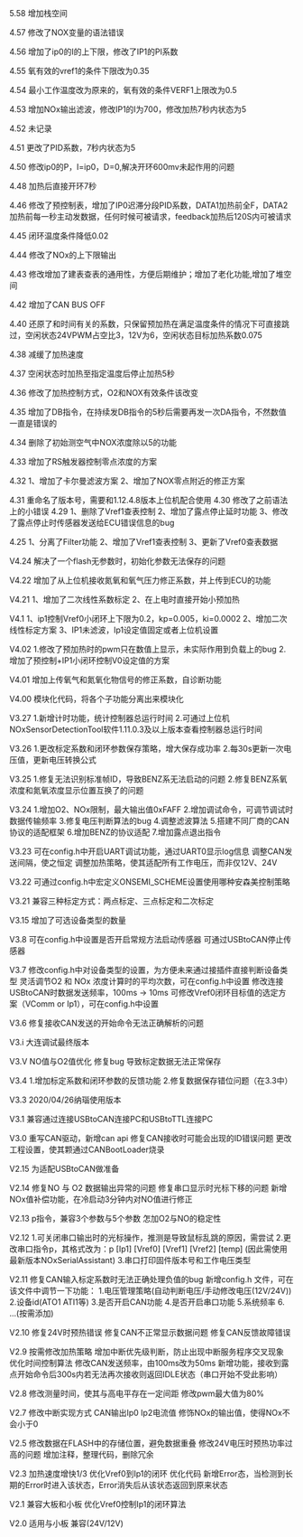 5.58
	增加栈空间

4.57
	修改了NOX变量的语法错误

4.56 
	增加了ip0的I的上下限，修改了IP1的PI系数

4.55
	氧有效的vref1的条件下限改为0.35

4.54
	最小工作温度改为原来的，氧有效的条件VERF1上限改为0.5
	
4.53
	增加NOx输出滤波，修改IP1的I为700，修改加热7秒内状态为5

4.52
	未记录

4.51
	更改了PID系数，7秒内状态为5
	
4.50 
	修改ip0的P，I=ip0，D=0,解决开环600mv未起作用的问题

4.48
	加热后直接开环7秒

4.46
	修改了预控制表，增加了IP0迟滞分段PID系数，DATA1加热前全F，DATA2加热前每一秒主动发数据，任何时候可被请求，feedback加热后120S内可被请求

4.45
	闭环温度条件降低0.02

4.44
	修改了NOx的上下限输出

4.43
	修改增加了建表查表的通用性，方便后期维护；增加了老化功能,增加了堆空间

4.42
	增加了CAN BUS OFF

4.40
	还原了和时间有关的系数，只保留预加热在满足温度条件的情况下可直接跳过，空闲状态24VPWM占空比3，12V为6，空闲状态目标加热系数0.075

4.38
	减缓了加热速度

4.37
	空闲状态时加热至指定温度后停止加热5秒

4.36
	修改了加热控制方式，O2和NOX有效条件该改变

4.35
	增加了DB指令，在持续发DB指令的5秒后需要再发一次DA指令，不然数值一直是错误的

4.34
	删除了初始测空气中NOX浓度除以5的功能

4.33
	增加了RS触发器控制零点浓度的方案

4.32
	1、增加了卡尔曼滤波方案
	2、增加了NOX零点附近的修正方案

4.31
	重命名了版本号，需要和1.12.4.8版本上位机配合使用
4.30
	修改了之前语法上的小错误
4.29
	1、删除了Vref1查表控制
	2、增加了露点停止延时功能
	3、修改了露点停止时传感器发送给ECU错误信息的bug


4.25
	1、分离了Filter功能
	2、增加了Vref1查表控制
	3、更新了Vref0查表数据

V4.24
	解决了一个flash无参数时，初始化参数无法保存的问题

V4.22
	增加了从上位机接收氮氧和氧气压力修正系数，并上传到ECU的功能


V4.21
	1、增加了二次线性系数标定
	2、在上电时直接开始小预加热

V4.1
	1、ip1控制Vref0小闭环上下限为0.2，kp=0.005，ki=0.0002
	2、增加二次线性标定方案
	3、IP1未滤波，Ip1设定值固定或者上位机设置

V4.02
    1.修改了预加热时的pwm只在数值上显示，未实际作用到负载上的bug
    2.增加了预控制+IP1小闭环控制V0设定值的方案

V4.01
    增加上传氧气和氮氧化物信号的修正系数，自诊断功能

V4.00
    模块化代码，将各个子功能分离出来模块化

V3.27
    1.新增计时功能，统计控制器总运行时间
    2.可通过上位机NOxSensorDetectionTool软件1.11.0.3及以上版本查看控制器总运行时间

V3.26
    1.更改标定系数和闭环参数保存策略，增大保存成功率
    2.每30s更新一次电压值，更新电压转换公式

V3.25
	1.修复无法识别标准帧ID，导致BENZ系无法启动的问题
    2.修复BENZ系氧浓度和氮氧浓度显示位置互换了的问题

V3.24
	1.增加O2、NOx限制，最大输出值0xFAFF
    2.增加调试命令，可调节调试时数据传输频率
    3.修复电压判断算法的bug
    4.调整滤波算法
	5.搭建不同厂商的CAN协议的适配框架
	6.增加BENZ的协议适配
    7.增加露点退出指令

V3.23
	可在config.h中开启UART调试功能，通过UART0显示log信息
	调整CAN发送间隔，使之恒定
	调整加热策略，使其适配所有工作电压，而非仅12V、24V

V3.22
	可通过config.h中宏定义ONSEMI_SCHEME设置使用哪种安森美控制策略

V3.21
	兼容三种标定方式：两点标定、三点标定和二次标定

V3.15
	增加了可选设备类型的数量

V3.8
    可在config.h中设置是否开启常规方法启动传感器
    可通过USBtoCAN停止传感器

V3.7
    修改config.h中对设备类型的设置，为方便未来通过接插件直接判断设备类型
    灵活调节O2 和 NOx 浓度计算时的平均次数，可在config.h中设置
    修改连接USBtoCAN时数据发送频率，100ms -> 10ms
    可修改Vref0闭环目标值的选定方案（VComm or Ip1），可在config.h中设置

V3.6
    修复接收CAN发送的开始命令无法正确解析的问题

V3.i
    大连调试最终版本

V3.V
    NO值与O2值优化
    修复bug 导致标定数据无法正常保存

V3.4
    1.增加标定系数和闭环参数的反馈功能
    2.修复数据保存错位问题（在3.3中）

V3.3
    2020/04/26纳瑙使用版本

V3.1
    兼容通过连接USBtoCAN连接PC和USBtoTTL连接PC

V3.0
    重写CAN驱动，新增can api
    修复CAN接收时可能会出现的ID错误问题
    更改工程设置，使其颗通过CANBootLoader烧录

V2.15
    为适配USBtoCAN做准备

V2.14
    修复NO 与 O2 数据输出异常的问题
    修复串口显示时光标下移的问题
    新增NOx值补偿功能，在冷启动3分钟内对NO值进行修正

V2.13
    p指令，兼容3个参数与5个参数
    怎加O2与NO的稳定性

V2.12
    1.可关闭串口输出时的光标操作，推测是导致鼠标乱跳的原因，需尝试
    2.更改串口指令p，其格式改为：p [Ip1] [Vref0] [Vref1] [Vref2] [temp]
    (因此需使用最新版本NOxSerialAssistant)
    3.串口打印固件版本号和工作电压类型

V2.11
    修复CAN输入标定系数时无法正确处理负值的bug
    新增config.h 文件，可在该文件中调节一下功能：
        1.电压管理策略(自动判断电压/手动修改电压(12V/24V))
        2.设备id(ATO1 ATI1等)
        3.是否开启CAN功能
        4.是否开启串口功能
        5.系统频率
        6. ...(按需添加)

V2.10
    修复24V时预热错误
    修复CAN不正常显示数据问题
    修复CAN反馈故障错误

V2.9
    按需修改加热策略
    增加中断优先级判断，防止出现中断服务程序交叉现象
    优化时间控制算法
    修改CAN发送频率，由100ms改为50ms
    新增功能，接收到露点开始命令后300s内若无法再次接收则返回IDLE状态（串口开始不受此影响）

V2.8
    修改测量时间，使其与高电平存在一定间距
    修改pwm最大值为80%

V2.7
    修改中断实现方式
    CAN输出Ip0 Ip2电流值
    修饰NOx的输出值，使得NOx不会小于0   

V2.5
    修改数据在FLASH中的存储位置，避免数据重叠
    修改24V电压时预热功率过高的问题
    增加注释，整理代码，删除冗余

V2.3
    加热速度增快1/3
    优化Vref0到Ip1的闭环
    优化代码
    新增Error态，当检测到长期的Error时进入该状态，Error消失后从该状态返回到原来状态

V2.1
    兼容大板和小板
    优化Vref0控制Ip1的闭环算法

V2.0 
    适用与小板
    兼容(24V/12V)